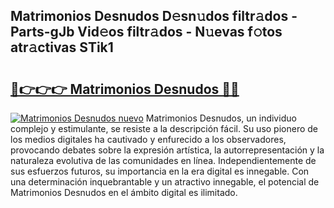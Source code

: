 ## Matrimonios Desnudos D𝚎sn𝚞dos filtr𝚊dos - Parts-gJb Vid𝚎os filtr𝚊dos - N𝚞evas f𝚘tos atr𝚊ctivas STik1

# <h2><a href="http://mbatmwe.tromn.icu/?c=Matrimonios+Desnudos">🔗👉👉👉 Matrimonios Desnudos 🔗🔗</a></h2>

[![Matrimonios Desnudos nuevo](https://i.imgur.com/pEAQMta.gif)](http://mbatmwe.tromn.icu/?c=Matrimonios+Desnudos)
Matrimonios Desnudos, un individuo complejo y estimulante, se resiste a la descripción fácil. Su uso pionero de los medios digitales ha cautivado y enfurecido a los observadores, provocando debates sobre la expresión artística, la autorrepresentación y la naturaleza evolutiva de las comunidades en línea. Independientemente de sus esfuerzos futuros, su importancia en la era digital es innegable. Con una determinación inquebrantable y un atractivo innegable, el potencial de Matrimonios Desnudos en el ámbito digital es ilimitado.
